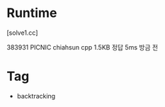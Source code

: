 # Runtime

[solve1.cc]

383931  PICNIC  chiahsun    cpp 1.5KB   정답    5ms 방금 전

# Tag

* backtracking
